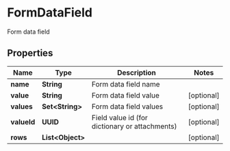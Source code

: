 

# FormDataField

Form data field

## Properties

| Name | Type | Description | Notes |
|------------ | ------------- | ------------- | -------------|
|**name** | **String** | Form data field name |  |
|**value** | **String** | Form data field value |  [optional] |
|**values** | **Set&lt;String&gt;** | Form data field values |  [optional] |
|**valueId** | **UUID** | Field value id (for dictionary or attachments) |  [optional] |
|**rows** | **List&lt;Object&gt;** |  |  [optional] |



